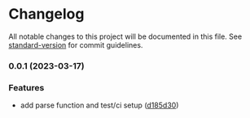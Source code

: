 # Changelog

All notable changes to this project will be documented in this file. See [standard-version](https://github.com/conventional-changelog/standard-version) for commit guidelines.

### 0.0.1 (2023-03-17)


### Features

* add parse function and test/ci setup ([d185d30](https://github.com/tirithen/common-markdown/commit/d185d3020b869f0647a7a8307e08e7e30ffab8f3))
